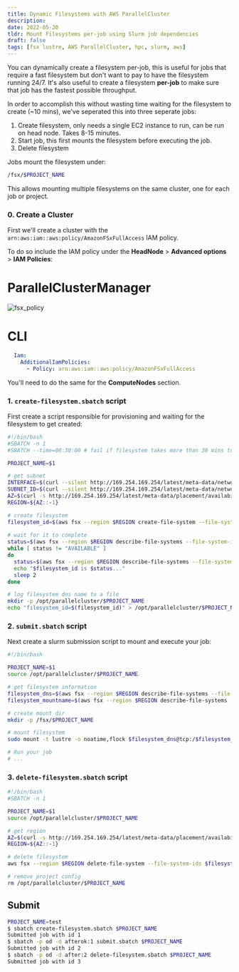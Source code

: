 ```yaml
---
title: Dynamic Filesystems with AWS ParallelCluster
description:
date: 2022-05-20
tldr: Mount Filesystems per-job using Slurm job dependencies
draft: false
tags: [fsx lustre, AWS ParallelCluster, hpc, slurm, aws]
---
```


You can dynamically create a filesystem per-job, this is useful for jobs that require a fast filesystem but don't want to pay to have the filesystem running 24/7. It's also useful to create a filesystem **per-job** to make sure that job has the fastest possible throughput.

In order to accomplish this without wasting time waiting for the filesystem to create (~10 mins), we've seperated this into three seperate jobs:

1. Create filesystem, only needs a single EC2 instance to run, can be run on head node. Takes 8-15 minutes.
2. Start job, this first mounts the filesystem before executing the job.
3. Delete filesystem

Jobs mount the filesystem under:

```bash
/fsx/$PROJECT_NAME
```

This allows mounting multiple filesystems on the same cluster, one for each job or project.

### 0. Create a Cluster

First we'll create a cluster with the `arn:aws:iam::aws:policy/AmazonFSxFullAccess` IAM policy. 

To do so include the IAM policy under the **HeadNode** > **Advanced options** > **IAM Policies**:

# ParallelClusterManager

![fsx_policy](https://user-images.githubusercontent.com/5545980/168903747-7047017c-bd4e-4a26-a7cc-b0618770db85.png)

# CLI

```yaml
  Iam:
    AdditionalIamPolicies:
      - Policy: arn:aws:iam::aws:policy/AmazonFSxFullAccess
```

You'll need to do the same for the **ComputeNodes** section.

### 1. `create-filesystem.sbatch` script

First create a script responsible for provisioning and waiting for the filesystem to get created:

```bash
#!/bin/bash
#SBATCH -n 1
#SBATCH --time=00:30:00 # fail if filesystem takes more than 30 mins to create

PROJECT_NAME=$1

# get subnet
INTERFACE=$(curl --silent http://169.254.169.254/latest/meta-data/network/interfaces/macs/)
SUBNET_ID=$(curl --silent http://169.254.169.254/latest/meta-data/network/interfaces/macs/${INTERFACE}/subnet-id)
AZ=$(curl -s http://169.254.169.254/latest/meta-data/placement/availability-zone)
REGION=${AZ::-1}

# create filesystem
filesystem_id=$(aws fsx --region $REGION create-file-system --file-system-type LUSTRE --storage-capacity 1200 --subnet-ids $SUBNET_ID --lustre-configuration DeploymentType=SCRATCH_2 --query "FileSystem.FileSystemId" --output text)
  
# wait for it to complete
status=$(aws fsx --region $REGION describe-file-systems --file-system-ids $filesystem_id --query "FileSystems[0].Lifecycle" --output text)
while [ status != "AVAILABLE" ]
do
  status=$(aws fsx --region $REGION describe-file-systems --file-system-ids $filesystem_id --query "FileSystems[0].Lifecycle" --output text)
  echo "$filesystem_id is $status..."
  sleep 2
done

# log filesystem dns name to a file
mkdir -p /opt/parallelcluster/$PROJECT_NAME
echo "filesystem_id=$(filesystem_id)" > /opt/parallelcluster/$PROJECT_NAME
```

### 2. `submit.sbatch` script
Next create a slurm submission script to mount and execute your job:

```bash
#!/bin/bash

PROJECT_NAME=$1
source /opt/parallelcluster/$PROJECT_NAME

# get filesystem information
filesystem_dns=$(aws fsx --region $REGION describe-file-systems --file-system-ids $filesystem_id --query "FileSystems[0].DNSName" --output text)
filesystem_mountname=$(aws fsx --region $REGION describe-file-systems --file-system-ids $filesystem_id --query "FileSystems[0].MountName" --output text)

# create mount dir
mkdir -p /fsx/$PROJECT_NAME

# mount filesystem
sudo mount -t lustre -o noatime,flock $filesystem_dns@tcp:/$filesystem_mountname /fsx/$PROJECT_NAME

# Run your job
# ...
```

### 3. `delete-filesystem.sbatch` script

```bash
#!/bin/bash
#SBATCH -n 1

PROJECT_NAME=$1
source /opt/parallelcluster/$PROJECT_NAME

# get region
AZ=$(curl -s http://169.254.169.254/latest/meta-data/placement/availability-zone)
REGION=${AZ::-1}

# delete filesystem
aws fsx --region $REGION delete-file-system --file-system-ids $filesystem_id

# remove project config
rm /opt/parallelcluster/$PROJECT_NAME
```

## Submit

```bash
PROJECT_NAME=test
$ sbatch create-filesystem.sbatch $PROJECT_NAME
Submitted job with id 1
$ sbatch -p od -d afterok:1 submit.sbatch $PROJECT_NAME
Submitted job with id 2
$ sbatch -p od -d after:2 delete-filesystem.sbatch $PROJECT_NAME
Submitted job with id 3
```